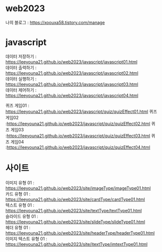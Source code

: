 # web2023


나의 블로그 : https://xoouxa58.tistory.com/manage

# javascript   
  
데이터 저장하기 : https://leeyouna21.github.io/web2023/javascript/javascript01.html    
데이터 출력하기 : https://leeyouna21.github.io/web2023/javascript/javascript02.html   
데이터 실행하기 : https://leeyouna21.github.io/web2023/javascript/javascript03.html   
데이터 제어하기 : https://leeyouna21.github.io/web2023/javascript/javascript04.html   


퀴즈 게임01 : https://leeyouna21.github.io/web2023/javascript/quiz/quizEffect01.html
퀴즈 게임02 :https://leeyouna21.github.io/web2023/javascript/quiz/quizEffect02.html
퀴즈 게임03 :https://leeyouna21.github.io/web2023/javascript/quiz/quizEffect03.html
퀴즈 게임04 :https://leeyouna21.github.io/web2023/javascript/quiz/quizEffect04.html


# 사이트

이미지 유형 01 : https://leeyouna21.github.io/web2023/site/imageType/imageType01.html   
카드 유형 01 : https://leeyouna21.github.io/web2023/site/cardType/cardType01.html   
텍스트 유형 01 : https://leeyouna21.github.io/web2023/site/textType/textType01.html   
슬라이드 유형 01 : https://leeyouna21.github.io/web2023/site/slideType/slideType01.html   
헤더 유형 01 : https://leeyouna21.github.io/web2023/site/headerType/headerType01.html
이미지 텍스트 유형 01 : https://leeyouna21.github.io/web2023/site/itextType/imtextType01.html
